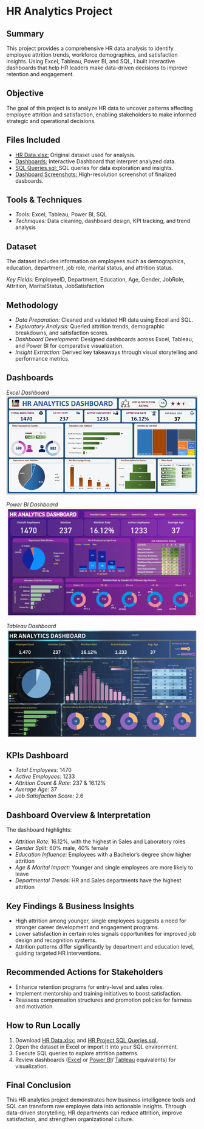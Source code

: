 # HR Analytics Project

## Summary
This project provides a comprehensive HR data analysis to identify employee attrition trends, workforce demographics, and satisfaction insights. Using Excel, Tableau, Power BI, and SQL, I built interactive dashboards that help HR leaders make data-driven decisions to improve retention and engagement.

## Objective
The goal of this project is to analyze HR data to uncover patterns affecting employee attrition and satisfaction, enabling stakeholders to make informed strategic and operational decisions.

## Files Included
- <a href="https://github.com/thisissayra/HR-Analytics-Project-/blob/Data-Set/HR%20Data.xlsx"> HR Data.xlsx:</a> Original dataset used for analysis.
- <a href="https://github.com/thisissayra/HR-Analytics-Project-/tree/Dashboards"> Dashboards:</a> Interactive Dashboard that interpret analyzed data.
- <a href="https://github.com/thisissayra/HR-Analytics-Project-/blob/SQL/HR%20Project%20SQL%20Queries.sql"> SQL Queries.sql: <a/> SQL queries for data exploration and insights.
- <a href="https://github.com/thisissayra/HR-Analytics-Project-/tree/Dashboard-Screenshots"> Dashboard Screenshots: <a/> High-resolution screenshot of finalized dasboards.

## Tools & Techniques
- *Tools:* Excel, Tableau, Power BI, SQL
- *Techniques:* Data cleaning, dashboard design, KPI tracking, and trend analysis

## Dataset
The dataset includes information on employees such as demographics, education, department, job role, marital status, and attrition status.

*Key Fields:*
EmployeeID, Department, Education, Age, Gender, JobRole, Attrition, MaritalStatus, JobSatisfaction

## Methodology
- *Data Preparation:* Cleaned and validated HR data using Excel and SQL.
- *Exploratory Analysis:* Queried attrition trends, demographic breakdowns, and satisfaction scores.
- *Dashboard Development:* Designed dashboards across Excel, Tableau, and Power BI for comparative visualization.
- *Insight Extraction:* Derived key takeaways through visual storytelling and performance metrics.

## Dashboards
*Excel Dashboard*
![Screenshot (495)](https://github.com/thisissayra/HR-Analytics-Project-/blob/Dashboard-Screenshots/HR%20Dashboard_Excel.png)

*Power BI Dashboard*
![Screenshot (495)](https://github.com/thisissayra/HR-Analytics-Project-/blob/Dashboard-Screenshots/HR%20Dashboard_%20PowerBI.png)

*Tableau Dashboard*
![Screenshot (495)](https://github.com/thisissayra/HR-Analytics-Project-/blob/Dashboard-Screenshots/HR%20Dashboard_Tableau.png)

## KPIs Dashboard
- *Total Employees:* 1470
- *Active Employees:* 1233
- *Attrition Count & Rate:* 237 & 16.12%
- *Average Age:* 37
- *Job Satisfaction Score:* 2.6

## Dashboard Overview & Interpretation
The dashboard highlights:
- *Attrition Rate:* 16.12%, with the highest in Sales and Laboratory roles
- *Gender Split:* 60% male, 40% female
- *Education Influence:* Employees with a Bachelor’s degree show higher attrition
- *Age & Marital Impact:* Younger and single employees are more likely to leave
- *Departmental Trends:* HR and Sales departments have the highest attrition

## Key Findings & Business Insights
- High attrition among younger, single employees suggests a need for stronger career development and engagement programs.
- Lower satisfaction in certain roles signals opportunities for improved job design and recognition systems.
- Attrition patterns differ significantly by department and education level, guiding targeted HR interventions.

## Recommended Actions for Stakeholders
- Enhance retention programs for entry-level and sales roles.
- Implement mentorship and training initiatives to boost satisfaction.
- Reassess compensation structures and promotion policies for fairness and motivation.

## How to Run Locally
1. Download <a href="https://github.com/thisissayra/HR-Analytics-Project-/blob/Data-Set/HR%20Data.xlsx"> HR Data.xlsx:</a> and <a href="https://github.com/thisissayra/HR-Analytics-Project-/blob/SQL/HR%20Project%20SQL%20Queries.sql"> HR Project SQL Queries.sql.<a/>
2. Open the dataset in Excel or import it into your SQL environment.
3. Execute SQL queries to explore attrition patterns.
4. Review dashboards (<a href="https://github.com/thisissayra/HR-Analytics-Project-/blob/Dashboards/HR%20Dashboard_VIEW_ONLY.xlsx">Excel<a/> or <a href="https://github.com/thisissayra/HR-Analytics-Project-/blob/Dashboards/HR%20Project.pbix"> Power BI<a/>/ <a href="https://github.com/thisissayra/HR-Analytics-Project-/blob/Dashboards/HR%20Dashboard.twb"> Tableau<a/> equivalents) for visualization.

## Final Conclusion
This HR analytics project demonstrates how business intelligence tools and SQL can transform raw employee data into actionable insights. Through data-driven storytelling, HR departments can reduce attrition, improve satisfaction, and strengthen organizational culture.
